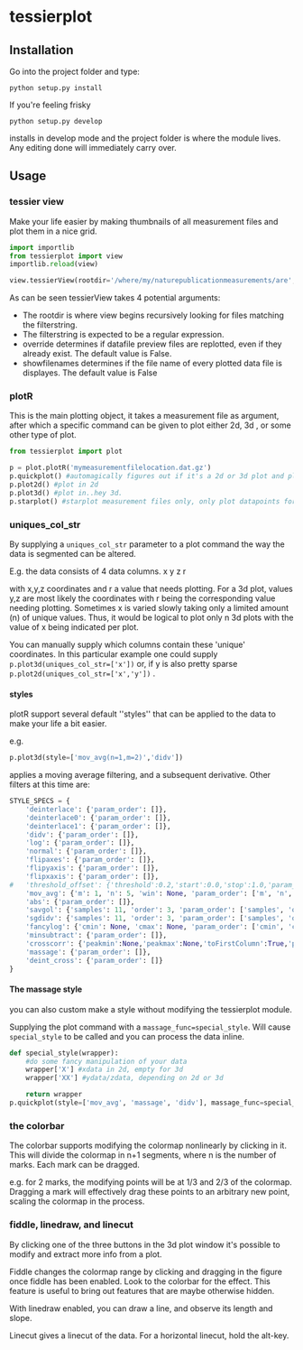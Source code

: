 # tessierplot
## Installation

Go into the project folder and type:
```
python setup.py install
```
If you're feeling frisky
```
python setup.py develop
```
installs in develop mode and the project folder is where the module
lives. Any editing done will immediately carry over.


## Usage

### tessier view
Make your life easier by making thumbnails of all measurement files
and plot them in a nice grid.
```python
import importlib		
from tessierplot import view
importlib.reload(view)

view.tessierView(rootdir='/where/my/naturepublicationmeasurements/are',filterstring='',override=False, showfilenames=True)
```

As can be seen tessierView takes 4 potential arguments:
- The rootdir is where view begins recursively looking for files matching the filterstring. 
- The filterstring is expected to be a regular expression.
- override determines if datafile preview files are replotted, even if they already exist. The default value is False.
- showfilenames determines if the file name of every plotted data file is displayes. The default value is False

### plotR
This is the main plotting object, it takes a measurement file as
argument, after which a specific command can be given to plot either 2d, 3d , or some
other type of plot.

```python
from tessierplot import plot

p = plot.plotR('mymeasurementfilelocation.dat.gz')
p.quickplot() #automagically figures out if it's a 2d or 3d plot and plots accordingly
p.plot2d() #plot in 2d
p.plot3d() #plot in..hey 3d.
p.starplot() #starplot measurement files only, only plot datapoints for each separate axis
```

### uniques_col_str ###

By supplying a ```uniques_col_str``` parameter to a plot command the
way the data is segmented can be altered.

E.g. the data consists of 4 data columns.
x y z r

with x,y,z coordinates and r a value that needs plotting. For a 3d
plot, values y,z are most likely the coordinates with r being the
corresponding value needing plotting. Sometimes x is varied slowly
taking only a limited amount (n) of unique values. Thus, it would be
logical to plot only n 3d plots with the value of x being indicated
per plot.

You can manually supply which columns contain these 'unique' coordinates. In
this particular example one could supply ```p.plot3d(uniques_col_str=['x'])``` or, if y is also pretty sparse ```p.plot2d(uniques_col_str=['x','y'])``` .

#### styles
plotR support several default ''styles'' that can be applied to the
data to make your life a bit easier.

e.g.

```python
p.plot3d(style=['mov_avg(n=1,m=2)','didv'])
```
applies a moving average filtering, and a subsequent derivative. Other
filters at this time are:

```python
STYLE_SPECS = {
	'deinterlace': {'param_order': []},
	'deinterlace0': {'param_order': []},
	'deinterlace1': {'param_order': []},
	'didv': {'param_order': []},
	'log': {'param_order': []},
	'normal': {'param_order': []},
	'flipaxes': {'param_order': []},
	'flipyaxis': {'param_order': []},
	'flipxaxis': {'param_order': []},
# 	'threshold_offset': {'threshold':0.2,'start':0.0,'stop':1.0,'param_order':[]},
	'mov_avg': {'m': 1, 'n': 5, 'win': None, 'param_order': ['m', 'n', 'win']},
	'abs': {'param_order': []},
	'savgol': {'samples': 11, 'order': 3, 'param_order': ['samples', 'order']},
	'sgdidv': {'samples': 11, 'order': 3, 'param_order': ['samples', 'order']},
	'fancylog': {'cmin': None, 'cmax': None, 'param_order': ['cmin', 'cmax']},
	'minsubtract': {'param_order': []},
	'crosscorr': {'peakmin':None,'peakmax':None,'toFirstColumn':True,'param_order': ['peakmin','peakmax','toFirstColumn']},
	'massage': {'param_order': []},
	'deint_cross': {'param_order': []}
}
```
#### The massage style
you can also custom make a style without modifying the tessierplot module.

Supplying the plot command with a
```massage_func=special_style```. Will cause ```special_style``` to be called
and you can process the data inline.

```python
def special_style(wrapper):
	#do some fancy manipulation of your data
	wrapper['X'] #xdata in 2d, empty for 3d
	wrapper['XX'] #ydata/zdata, depending on 2d or 3d

	return wrapper
p.quickplot(style=['mov_avg', 'massage', 'didv'], massage_func=special_style)
```

### the colorbar
The colorbar supports modifying the colormap nonlinearly by clicking in it. This
will divide the colormap in n+1 segments, where n is the number of
marks. Each mark can be dragged.

e.g. for 2 marks, the modifying points will be at 1/3 and 2/3 of the
colormap. Dragging a mark will effectively drag these points to an
arbitrary new point, scaling the colormap in the process.

### fiddle, linedraw, and linecut
By clicking one of the three buttons in the 3d plot window it's
possible to modify and extract more info from a plot.

Fiddle changes the colormap range by clicking and dragging in the figure once
fiddle has been enabled. Look to the colorbar for the effect. This
feature is useful to bring out features that are maybe otherwise
hidden.

With linedraw enabled, you can draw a line, and observe its length and
slope.

Linecut gives a linecut of the data. For a horizontal linecut, hold
the alt-key.


